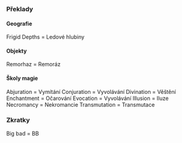 ### Překlady
#### Geografie
Frigid Depths = Ledové hlubiny
#### Objekty
Remorhaz = Remoráz
#### Školy magie
Abjuration = Vymítání
Conjuration = Vyvolávání 
Divination = Věštění
Enchantment = Očarování
Evocation = Vyvolávání
Illusion = Iluze
Necromancy = Nekromancie
Transmutation = Transmutace


### Zkratky
Big bad = BB